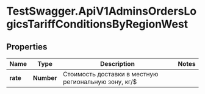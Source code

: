# TestSwagger.ApiV1AdminsOrdersLogicsTariffConditionsByRegionWest

## Properties

Name | Type | Description | Notes
------------ | ------------- | ------------- | -------------
**rate** | **Number** | Стоимость доставки в местную региональную зону, кг/$ | 


